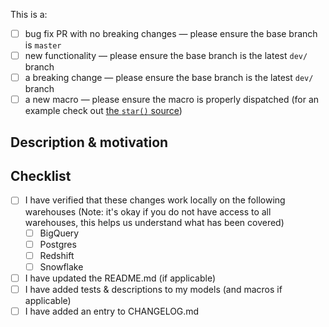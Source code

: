 This is a:
- [ ] bug fix PR with no breaking changes — please ensure the base branch is `master`
- [ ] new functionality — please ensure the base branch is the latest `dev/` branch
- [ ] a breaking change — please ensure the base branch is the latest `dev/` branch
- [ ] a new macro — please ensure the macro is properly dispatched (for an example check out [the `star()` source](https://github.com/fishtown-analytics/dbt-utils/blob/master/macros/sql/star.sql))

## Description & motivation
<!---
Describe your changes, and why you're making them.
-->

## Checklist
- [ ] I have verified that these changes work locally on the following warehouses (Note: it's okay if you do not have access to all warehouses, this helps us understand what has been covered)
    - [ ] BigQuery
    - [ ] Postgres
    - [ ] Redshift
    - [ ] Snowflake
- [ ] I have updated the README.md (if applicable)
- [ ] I have added tests & descriptions to my models (and macros if applicable)
- [ ] I have added an entry to CHANGELOG.md
